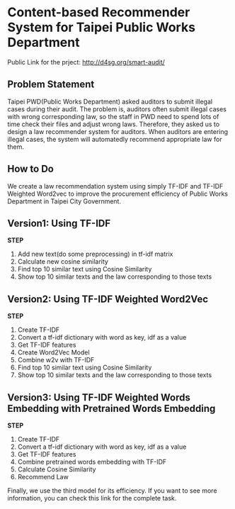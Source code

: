 # Content-based Recommender System for Taipei Public Works Department
Public Link for the prject: http://d4sg.org/smart-audit/

## Problem Statement
Taipei PWD(Public Works Department) asked auditors to submit illegal cases during their audit. The problem is, auditors often submit illegal cases with wrong corresponding law, so the staff in PWD need to spend lots of time check their files and adjust wrong laws.
Therefore, they asked us to design a law recommender system for auditors. When auditors are entering illegal cases, the system will automatedly recommend appropriate law for them.

## How to Do
We create a law recommendation system using simply TF-IDF and TF-IDF Weighted Word2vec to improve the procurement efficiency of Public Works Department in Taipei City Government.

## Version1: Using TF-IDF
**STEP**
1. Add new text(do some preprocessing) in tf-idf matrix
2. Calculate new cosine similarity
3. Find top 10 similar text using Cosine Similarity
4. Show top 10 similar texts and the law corresponding to those texts

## Version2: Using TF-IDF Weighted Word2Vec
**STEP**
1. Create TF-IDF
2. Convert a tf-idf dictionary with word as key, idf as a value
3. Get TF-IDF features
4. Create Word2Vec Model
5. Combine w2v with TF-IDF
6. Find top 10 similar text using Cosine Similarity
7. Show top 10 similar texts and the law corresponding to those texts

## Version3: Using TF-IDF Weighted Words Embedding with Pretrained Words Embedding
**STEP**
1. Create TF-IDF
2. Convert a tf-idf dictionary with word as key, idf as a value
3. Get TF-IDF features
4. Combine pretrained words embedding with TF-IDF
5. Calculate Cosine Similarity
6. Recommend Law


Finally, we use the third model for its efficiency. If you want to see more information, you can check this link for the complete task.
